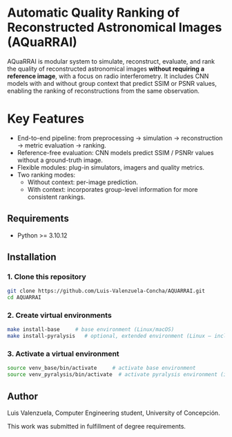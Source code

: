 # Automatic Quality Ranking of Reconstructed Astronomical Images (AQuaRRAI)

AQuaRRAI is modular system to simulate, reconstruct, evaluate, and rank the quality of reconstructed astronomical images **without requiring a reference image**, with a focus on radio interferometry. It includes CNN models with and without group context that predict SSIM or PSNR values, enabling the ranking of reconstructions from the same observation.

# Key Features

- End-to-end pipeline: from preprocessing → simulation → reconstruction → metric evaluation → ranking.
- Reference-free evaluation: CNN models predict SSIM / PSNRr values without a ground-truth image.
- Flexible modules: plug-in simulators, imagers and quality metrics.
- Two ranking modes:
  - Without context: per-image prediction.
  - With context: incorporates group-level information for more consistent rankings.

## Requirements

- Python >= 3.10.12

## Installation

### 1. Clone this repository

```bash
git clone https://github.com/Luis-Valenzuela-Concha/AQUARRAI.git
cd AQUARRAI
```

### 2. Create virtual environments

```bash
make install-base     # base environment (Linux/macOS)
make install-pyralysis   # optional, extended environment (Linux — includes imaging via pyralysis)
```

### 3. Activate a virtual environment

```bash
source venv_base/bin/activate     # activate base environment
source venv_pyralysis/bin/activate  # activate pyralysis environment (if reconstructing with pyralysis)
```

## Author

Luis Valenzuela, Computer Engineering student, University of Concepción.

This work was submitted in fulfillment of degree requirements.

